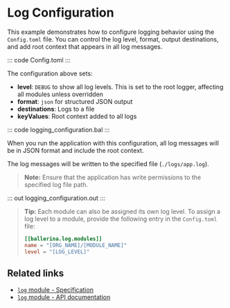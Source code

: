 # Log Configuration

This example demonstrates how to configure logging behavior using the `Config.toml` file. You can control the log level, format, output destinations, and add root context that appears in all log messages.

::: code Config.toml :::

The configuration above sets:

- **level**: `DEBUG` to show all log levels. This is set to the root logger, affecting all modules unless overridden
- **format**: `json` for structured JSON output
- **destinations**: Logs to a file
- **keyValues**: Root context added to all logs

::: code logging_configuration.bal :::

When you run the application with this configuration, all log messages will be in JSON format and include the root context.

The log messages will be written to the specified file (`./logs/app.log`).

> **Note:** Ensure that the application has write permissions to the specified log file path.

::: out logging_configuration.out :::

> **Tip:** Each module can also be assigned its own log level. To assign a log level to a module, provide the following
> entry in the `Config.toml` file:
>
> ```toml
> [[ballerina.log.modules]]
> name = "[ORG_NAME]/[MODULE_NAME]"
> level = "[LOG_LEVEL]"
> ```

## Related links
- [`log` module - Specification](https://ballerina.io/spec/log/#3-configure-logging)
- [`log` module - API documentation](https://lib.ballerina.io/ballerina/log/latest)
